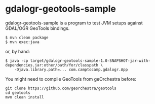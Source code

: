 gdalogr-geotools-sample
=======================

gdalogr-geotools-sample is a program to test JVM setups against GDAL/OGR GeoTools bindings.


```
$ mvn clean package
$ mvn exec:java
```

or, by hand:

```
$ java -cp target/gdalogr-geotools-sample-1.0-SNAPSHOT-jar-with-dependencies.jar:other/path/for/classpath \
    -Djava.library.path=... com.camptocamp.gdalogr.App
```
You might need to compile GeoTools from geOrchestra before:

```
git clone https://github.com/georchestra/geotools
cd geotools
mvn clean install
```
